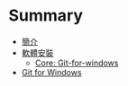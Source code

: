 # Summary

* [簡介](README.md)
* [軟體安裝](chapter1.md)
  * [Core: Git-for-windows](chapter1/core.md)
* [Git for Windows](git-for-windows.md)

